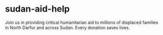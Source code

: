 # sudan-aid-help
Join us in providing critical humanitarian aid to millions of displaced families in North Darfur and across Sudan. Every donation saves lives.
